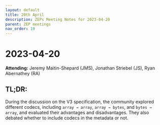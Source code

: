 ```yaml
---
layout: default
title: 20th April
description: ZEPs Meeting Notes for 2023-04-20
parent: ZEP meetings
nav_order: 19
---
```


# 2023-04-20

**Attending:** Jeremy Maitin-Shepard (JMS), Jonathan Striebel (JS), Ryan Abernathey (RA)

## TL;DR:

During the discussion on the V3 specification, the community explored different codecs, including `array → array`, `array → bytes`, and `bytes → array`, and evaluated their advantages and disadvantages. They also debated whether to include codecs in the metadata or not.
